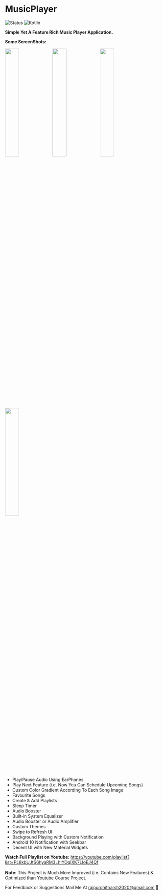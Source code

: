 # MusicPlayer
![Status](https://img.shields.io/badge/Status-Active-brightgreen)
![Kotlin](https://img.shields.io/badge/Kotlin-100%25-brightgreen)

<b>Simple Yet A Feature Rich Music Player Application.</b></br>



<b>Some ScreenShots:</b></br>


<img src="https://github.com/divyanksharma19/MusicPlayer/assets/123388291/4aaf8fc5-aec2-4745-b715-044d0aa40da3" width=30% height=30%/>  
<img src="https://github.com/divyanksharma19/MusicPlayer/assets/123388291/ecda4b26-91aa-4636-ac08-f801747b5469" width=30% height=30%/> 
<img src="https://github.com/divyanksharma19/MusicPlayer/assets/123388291/27804902-8de0-4596-82d2-71cfae8e10fa" width=30% height=30%/> 
<img src="https://github.com/divyanksharma19/MusicPlayer/assets/123388291/23be2115-db63-42f1-9251-40203d892b90" width=30% height=30%/> 
<br>
<br>


<ul>
<li>Play/Pause Audio Using EarPhones
<li>Play Next Feature (i.e. Now You Can Schedule Upcoming Songs)
<li>Custom Color Gradient According To Each Song Image
<li>Favourite Songs
<li>Create & Add Playlists
<li>Sleep Timer
<li>Audio Booster
<li>Built-in System Equalizer
<li>Audio Booster or Audio Amplifier
<li>Custom Themes</br>
<li>Swipe to Refresh UI
<li>Background Playing with Custom Notification
<li>Android 10 Notification with Seekbar
<li>Decent UI with New Material Widgets

</ul>
  
<b>Watch Full Playlist on Youtube:</b>
  https://youtube.com/playlist?list=PL8kbUJtS6hyaRM3LhIYOqIXK7LIoEJ4Qf
  <br><br>
  <b>Note:</b> This Project is Much More Improved (i.e. Contains New Features) & Optimized than Youtube Course Project.
  
  For Feedback or Suggestions Mail Me At rajpurohitharsh2020@gmail.com 🙂
